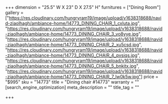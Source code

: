 +++
dimension = "25.5\" W X 23\" D X 27.5\" H"
furnitures = ["Dining Room"]
gallery = ["https://res.cloudinary.com/hungryram19/image/upload/v1638318688/navid-ziaolhagh/ambiance-home/14773_DINING_CHAIR_1_cxluta.jpg", "https://res.cloudinary.com/hungryram19/image/upload/v1638318688/navid-ziaolhagh/ambiance-home/14773_DINING_CHAIR_3_vo8yye.jpg", "https://res.cloudinary.com/hungryram19/image/upload/v1638318688/navid-ziaolhagh/ambiance-home/14773_DINING_CHAIR_2_xu5csd.jpg", "https://res.cloudinary.com/hungryram19/image/upload/v1638318688/navid-ziaolhagh/ambiance-home/14773_DINING_CHAIR_4_pvsiqs.jpg", "https://res.cloudinary.com/hungryram19/image/upload/v1638318688/navid-ziaolhagh/ambiance-home/14773_DINING_CHAIR_5_bnkjtx.jpg", "https://res.cloudinary.com/hungryram19/image/upload/v1638318688/navid-ziaolhagh/ambiance-home/14773_DINING_CHAIR_7_lw0k5w.jpg"]
price = "$995"
sku = "14773"
title = "Dining chair #14773"
warranty = ""
[search_engine_optimization]
meta_description = ""
title_tag = ""

+++
